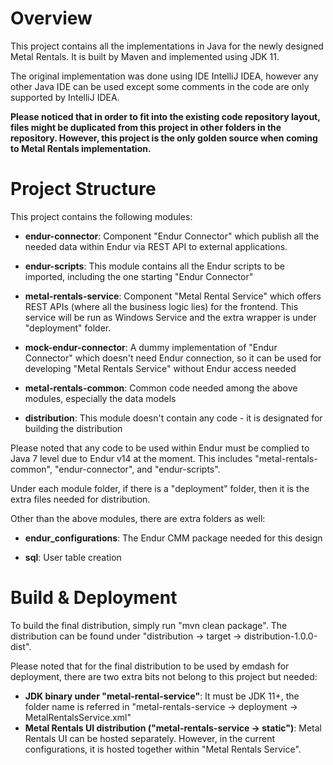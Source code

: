 # Overview

This project contains all the implementations in Java for the newly designed Metal Rentals. 
It is built by Maven and implemented using JDK 11. 

The original implementation was done using IDE IntelliJ IDEA, 
however any other Java IDE can be used except some comments in the code are only supported by IntelliJ IDEA.

**Please noticed that in order to fit into the existing code repository layout,
files might be duplicated from this project in other folders in the repository.
However, this project is the only golden source when coming to Metal Rentals implementation.**

# Project Structure

This project contains the following modules:

* **endur-connector**: 
Component "Endur Connector" which publish all the needed data within Endur via REST API to external applications.

* **endur-scripts**:
This module contains all the Endur scripts to be imported, including the one starting "Endur Connector"

* **metal-rentals-service**:
Component "Metal Rental Service" which offers REST APIs (where all the business logic lies) for the frontend.
This service will be run as Windows Service and the extra wrapper is under "deployment" folder.

* **mock-endur-connector**:
A dummy implementation of "Endur Connector" which doesn't need Endur connection, 
so it can be used for developing "Metal Rentals Service" without Endur access needed

* **metal-rentals-common**:
Common code needed among the above modules, especially the data models

* **distribution**:
This module doesn't contain any code - it is designated for building the distribution

Please noted that any code to be used within Endur must be complied to Java 7 level due to Endur v14 at the moment.
This includes "metal-rentals-common", "endur-connector", and "endur-scripts".

Under each module folder, if there is a "deployment" folder, then it is the extra files needed for distribution.

Other than the above modules, there are extra folders as well:

* **endur_configurations**:
The Endur CMM package needed for this design

* **sql**:
User table creation

# Build & Deployment

To build the final distribution, simply run "mvn clean package".
The distribution can be found under "distribution -> target -> distribution-1.0.0-dist".

Please noted that for the final distribution to be used by emdash for deployment, 
there are two extra bits not belong to this project but needed:

* **JDK binary under "metal-rental-service"**: 
It must be JDK 11+, the folder name is referred in "metal-rentals-service -> deployment -> MetalRentalsService.xml"
* **Metal Rentals UI distribution ("metal-rentals-service -> static")**: 
Metal Rentals UI can be hosted separately.
However, in the current configurations, it is hosted together within "Metal Rentals Service".
